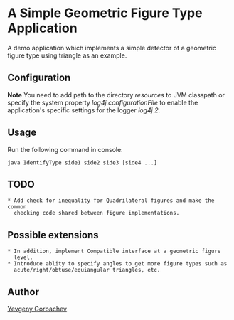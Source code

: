 A Simple Geometric Figure Type Application
==========================================

A demo application which implements a simple detector of a geometric figure type
using triangle as an example.

## Configuration
**Note** You need to add path to the directory _resources_ to JVM classpath
or specify the system property _log4j.configurationFile_ to enable the application's
specific settings for the logger _log4j 2_.

## Usage
Run the following command in console:

    java IdentifyType side1 side2 side3 [side4 ...]

## TODO
    * Add check for inequality for Quadrilateral figures and make the common
      checking code shared between figure implementations.

## Possible extensions
    * In addition, implement Compatible interface at a geometric figure
      level.
    * Introduce ablity to specify angles to get more figure types such as
      acute/right/obtuse/equiangular triangles, etc.

## Author
[Yevgeny Gorbachev](yevgor@gmail.com)
